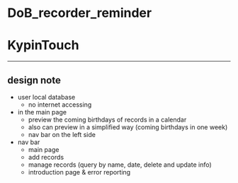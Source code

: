 # DoB_recorder_reminder
# KypinTouch
---

## design note
- user local database 
    - no internet accessing
- in the main page
    - preview the coming birthdays of records in a calendar
    - also can preview in a simplified way (coming birthdays in one week)
    - nav bar on the left side
- nav bar
    - main page
    - add records
    - manage records (query by name, date, delete and update info)
    - introduction page & error reporting
